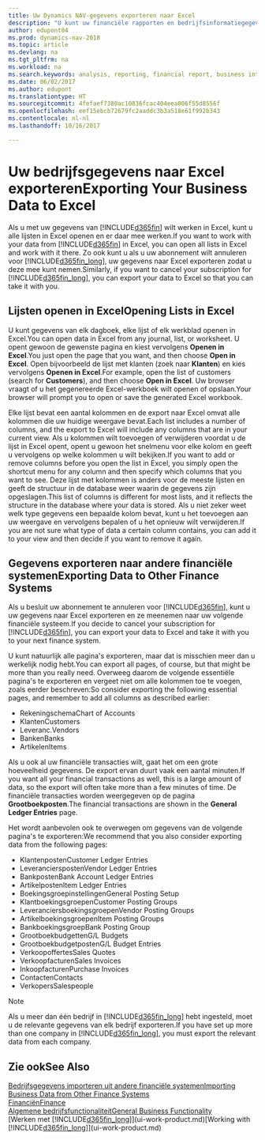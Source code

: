 ```yaml
---
title: Uw Dynamics NAV-gegevens exporteren naar Excel
description: "U kunt uw financiële rapporten en bedrijfsinformatiegegevens uit Dynamics NAV exporteren naar Excel of uw Dynamics NAV-gegevens in Excel openen."
author: edupont04
ms.prod: dynamics-nav-2018
ms.topic: article
ms.devlang: na
ms.tgt_pltfrm: na
ms.workload: na
ms.search.keywords: analysis, reporting, financial report, business intelligence, BI, Excel
ms.date: 06/02/2017
ms.author: edupont
ms.translationtype: HT
ms.sourcegitcommit: 4fefaef7380ac10836fcac404eea006f55d8556f
ms.openlocfilehash: eef15ebcb72679fc2aaddc3b3a518e61f992b343
ms.contentlocale: nl-nl
ms.lasthandoff: 10/16/2017

---
```

# <a name="exporting-your-business-data-to-excel"></a><span data-ttu-id="b1b92-103">Uw bedrijfsgegevens naar Excel exporteren</span><span class="sxs-lookup"><span data-stu-id="b1b92-103">Exporting Your Business Data to Excel</span></span>
<span data-ttu-id="b1b92-104">Als u met uw gegevens van [!INCLUDE[d365fin](includes/d365fin_md.md)] wilt werken in Excel, kunt u alle lijsten in Excel openen en er daar mee werken.</span><span class="sxs-lookup"><span data-stu-id="b1b92-104">If you want to work with your data from [!INCLUDE[d365fin](includes/d365fin_md.md)] in Excel, you can open all lists in Excel and work with it there.</span></span> <span data-ttu-id="b1b92-105">Zo ook kunt u als u uw abonnement wilt annuleren voor [!INCLUDE[d365fin_long](includes/d365fin_long_md.md)], uw gegevens naar Excel exporteren zodat u deze mee kunt nemen.</span><span class="sxs-lookup"><span data-stu-id="b1b92-105">Similarly, if you want to cancel your subscription for [!INCLUDE[d365fin_long](includes/d365fin_long_md.md)], you can export your data to Excel so that you can take it with you.</span></span>

## <a name="opening-lists-in-excel"></a><span data-ttu-id="b1b92-106">Lijsten openen in Excel</span><span class="sxs-lookup"><span data-stu-id="b1b92-106">Opening Lists in Excel</span></span>
<span data-ttu-id="b1b92-107">U kunt gegevens van elk dagboek, elke lijst of elk werkblad openen in Excel.</span><span class="sxs-lookup"><span data-stu-id="b1b92-107">You can open data in Excel from any journal, list, or worksheet.</span></span> <span data-ttu-id="b1b92-108">U opent gewoon de gewenste pagina en kiest vervolgens **Openen in Excel**.</span><span class="sxs-lookup"><span data-stu-id="b1b92-108">You just open the page that you want, and then choose **Open in Excel**.</span></span> <span data-ttu-id="b1b92-109">Open bijvoorbeeld de lijst met klanten (zoek naar **Klanten**) en kies vervolgens **Openen in Excel**.</span><span class="sxs-lookup"><span data-stu-id="b1b92-109">For example, open the list of customers (search for **Customers**), and then choose **Open in Excel**.</span></span> <span data-ttu-id="b1b92-110">Uw browser vraagt of u het gegenereerde Excel-werkboek wilt openen of opslaan.</span><span class="sxs-lookup"><span data-stu-id="b1b92-110">Your browser will prompt you to open or save the generated Excel workbook.</span></span>  

<span data-ttu-id="b1b92-111">Elke lijst bevat een aantal kolommen en de export naar Excel omvat alle kolommen die uw huidige weergave bevat.</span><span class="sxs-lookup"><span data-stu-id="b1b92-111">Each list includes a number of columns, and the export to Excel will include any columns that are in your current view.</span></span> <span data-ttu-id="b1b92-112">Als u kolommen wilt toevoegen of verwijderen voordat u de lijst in Excel opent, opent u gewoon het snelmenu voor elke kolom en geeft u vervolgens op welke kolommen u wilt bekijken.</span><span class="sxs-lookup"><span data-stu-id="b1b92-112">If you want to add or remove columns before you open the list in Excel, you simply open the shortcut menu for any column and then specify which columns that you want to see.</span></span> <span data-ttu-id="b1b92-113">Deze lijst met kolommen is anders voor de meeste lijsten en geeft de structuur in de database weer waarin de gegevens zijn opgeslagen.</span><span class="sxs-lookup"><span data-stu-id="b1b92-113">This list of columns is different for most lists, and it reflects the structure in the database where your data is stored.</span></span> <span data-ttu-id="b1b92-114">Als u niet zeker weet welk type gegevens een bepaalde kolom bevat, kunt u het toevoegen aan uw weergave en vervolgens bepalen of u het opnieuw wilt verwijderen.</span><span class="sxs-lookup"><span data-stu-id="b1b92-114">If you are not sure what type of data a certain column contains, you can add it to your view and then decide if you want to remove it again.</span></span>  

## <a name="exporting-data-to-other-finance-systems"></a><span data-ttu-id="b1b92-115">Gegevens exporteren naar andere financiële systemen</span><span class="sxs-lookup"><span data-stu-id="b1b92-115">Exporting Data to Other Finance Systems</span></span>
<span data-ttu-id="b1b92-116">Als u besluit uw abonnement te annuleren voor [!INCLUDE[d365fin](includes/d365fin_md.md)], kunt u uw gegevens naar Excel exporteren en ze meenemen naar uw volgende financiële systeem.</span><span class="sxs-lookup"><span data-stu-id="b1b92-116">If you decide to cancel your subscription for [!INCLUDE[d365fin](includes/d365fin_md.md)], you can export your data to Excel and take it with you to your next finance system.</span></span>  

<span data-ttu-id="b1b92-117">U kunt natuurlijk alle pagina's exporteren, maar dat is misschien meer dan u werkelijk nodig hebt.</span><span class="sxs-lookup"><span data-stu-id="b1b92-117">You can export all pages, of course, but that might be more than you really need.</span></span> <span data-ttu-id="b1b92-118">Overweeg daarom de volgende essentiële pagina's te exporteren en vergeet niet om alle kolommen toe te voegen, zoals eerder beschreven:</span><span class="sxs-lookup"><span data-stu-id="b1b92-118">So consider exporting the following essential pages, and remember to add all columns as described earlier:</span></span>  

* <span data-ttu-id="b1b92-119">Rekeningschema</span><span class="sxs-lookup"><span data-stu-id="b1b92-119">Chart of Accounts</span></span>  
* <span data-ttu-id="b1b92-120">Klanten</span><span class="sxs-lookup"><span data-stu-id="b1b92-120">Customers</span></span>  
* <span data-ttu-id="b1b92-121">Leveranc.</span><span class="sxs-lookup"><span data-stu-id="b1b92-121">Vendors</span></span>  
* <span data-ttu-id="b1b92-122">Banken</span><span class="sxs-lookup"><span data-stu-id="b1b92-122">Banks</span></span>  
* <span data-ttu-id="b1b92-123">Artikelen</span><span class="sxs-lookup"><span data-stu-id="b1b92-123">Items</span></span>  

<span data-ttu-id="b1b92-124">Als u ook al uw financiële transacties wilt, gaat het om een grote hoeveelheid gegevens. De export ervan duurt vaak een aantal minuten.</span><span class="sxs-lookup"><span data-stu-id="b1b92-124">If you want all your financial transactions as well, this is a large amount of data, so the export will often take more than a few minutes of time.</span></span> <span data-ttu-id="b1b92-125">De financiële transacties worden weergegeven op de pagina **Grootboekposten**.</span><span class="sxs-lookup"><span data-stu-id="b1b92-125">The financial transactions are shown in the **General Ledger Entries** page.</span></span>  

<span data-ttu-id="b1b92-126">Het wordt aanbevolen ook te overwegen om gegevens van de volgende pagina's te exporteren:</span><span class="sxs-lookup"><span data-stu-id="b1b92-126">We recommend that you also consider exporting data from the following pages:</span></span>  

* <span data-ttu-id="b1b92-127">Klantenposten</span><span class="sxs-lookup"><span data-stu-id="b1b92-127">Customer Ledger Entries</span></span>  
* <span data-ttu-id="b1b92-128">Leveranciersposten</span><span class="sxs-lookup"><span data-stu-id="b1b92-128">Vendor Ledger Entries</span></span>  
* <span data-ttu-id="b1b92-129">Bankposten</span><span class="sxs-lookup"><span data-stu-id="b1b92-129">Bank Account Ledger Entries</span></span>  
* <span data-ttu-id="b1b92-130">Artikelposten</span><span class="sxs-lookup"><span data-stu-id="b1b92-130">Item Ledger Entries</span></span>  
* <span data-ttu-id="b1b92-131">Boekingsgroepinstellingen</span><span class="sxs-lookup"><span data-stu-id="b1b92-131">General Posting Setup</span></span>  
* <span data-ttu-id="b1b92-132">Klantboekingsgroepen</span><span class="sxs-lookup"><span data-stu-id="b1b92-132">Customer Posting Groups</span></span>  
* <span data-ttu-id="b1b92-133">Leveranciersboekingsgroepen</span><span class="sxs-lookup"><span data-stu-id="b1b92-133">Vendor Posting Groups</span></span>  
* <span data-ttu-id="b1b92-134">Artikelboekingsgroepen</span><span class="sxs-lookup"><span data-stu-id="b1b92-134">Item Posting Groups</span></span>  
* <span data-ttu-id="b1b92-135">Bankboekingsgroep</span><span class="sxs-lookup"><span data-stu-id="b1b92-135">Bank Posting Group</span></span>  
* <span data-ttu-id="b1b92-136">Grootboekbudgetten</span><span class="sxs-lookup"><span data-stu-id="b1b92-136">G/L Budgets</span></span>  
* <span data-ttu-id="b1b92-137">Grootboekbudgetposten</span><span class="sxs-lookup"><span data-stu-id="b1b92-137">G/L Budget Entries</span></span>  
* <span data-ttu-id="b1b92-138">Verkoopoffertes</span><span class="sxs-lookup"><span data-stu-id="b1b92-138">Sales Quotes</span></span>  
* <span data-ttu-id="b1b92-139">Verkoopfacturen</span><span class="sxs-lookup"><span data-stu-id="b1b92-139">Sales Invoices</span></span>  
* <span data-ttu-id="b1b92-140">Inkoopfacturen</span><span class="sxs-lookup"><span data-stu-id="b1b92-140">Purchase Invoices</span></span>  
* <span data-ttu-id="b1b92-141">Contacten</span><span class="sxs-lookup"><span data-stu-id="b1b92-141">Contacts</span></span>  
* <span data-ttu-id="b1b92-142">Verkopers</span><span class="sxs-lookup"><span data-stu-id="b1b92-142">Salespeople</span></span>  

> [!NOTE]  
>   <span data-ttu-id="b1b92-143">Als u meer dan één bedrijf in [!INCLUDE[d365fin_long](includes/d365fin_long_md.md)] hebt ingesteld, moet u de relevante gegevens van elk bedrijf exporteren.</span><span class="sxs-lookup"><span data-stu-id="b1b92-143">If you have set up more than one company in [!INCLUDE[d365fin_long](includes/d365fin_long_md.md)], you must export the relevant data from each company.</span></span>

## <a name="see-also"></a><span data-ttu-id="b1b92-144">Zie ook</span><span class="sxs-lookup"><span data-stu-id="b1b92-144">See Also</span></span>
[<span data-ttu-id="b1b92-145">Bedrijfsgegevens importeren uit andere financiële systemen</span><span class="sxs-lookup"><span data-stu-id="b1b92-145">Importing Business Data from Other Finance Systems</span></span>](upload-data.md)  
[<span data-ttu-id="b1b92-146">Financiën</span><span class="sxs-lookup"><span data-stu-id="b1b92-146">Finance</span></span>](finance.md)  
[<span data-ttu-id="b1b92-147">Algemene bedrijfsfunctionaliteit</span><span class="sxs-lookup"><span data-stu-id="b1b92-147">General Business Functionality</span></span>](ui-across-business-areas.md)  
<span data-ttu-id="b1b92-148">[Werken met [!INCLUDE[d365fin_long](includes/d365fin_long_md.md)]](ui-work-product.md)</span><span class="sxs-lookup"><span data-stu-id="b1b92-148">[Working with [!INCLUDE[d365fin_long](includes/d365fin_long_md.md)]](ui-work-product.md)</span></span>  

